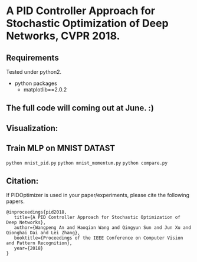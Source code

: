 # A PID Controller Approach for Stochastic Optimization of Deep Networks, CVPR 2018.
## Requirements
Tested under python2.
- python packages
  - matplotlib==2.0.2
## The full code will coming out at June. :)
## Visualization:
## Train MLP on MNIST DATAST
`python mnist_pid.py`
`python mnist_momentum.py`
`python compare.py`
## Citation:
If PIDOptimizer is used in your paper/experiments, please cite the following papers.
```
@inproceedings{pid2018,
   title={A PID Controller Approach for Stochastic Optimization of Deep Networks},
   author={Wangpeng An and Haoqian Wang and Qingyun Sun and Jun Xu and Qionghai Dai and Lei Zhang},
   booktitle={Proceedings of the IEEE Conference on Computer Vision and Pattern Recognition},
   year={2018}
}
```
